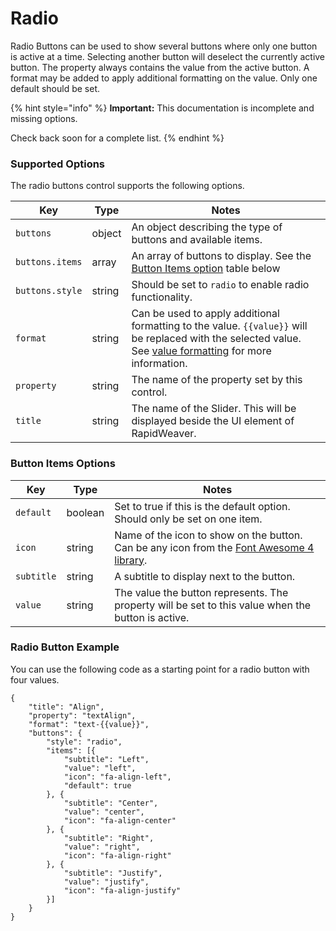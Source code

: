 # Radio

Radio Buttons can be used to show several buttons where only one button is active at a time. Selecting another button will deselect the currently active button. The property always contains the value from the active button. A format may be added to apply additional formatting on the value. Only one default should be set.

{% hint style="info" %}
**Important:** This documentation is incomplete and missing options.

Check back soon for a complete list.
{% endhint %}

### Supported Options <a href="#key-value-pairs-explained" id="key-value-pairs-explained"></a>

The radio buttons control supports the following options.

| Key             | Type   | Notes                                                                                                                                                                               |
| --------------- | ------ | ----------------------------------------------------------------------------------------------------------------------------------------------------------------------------------- |
| `buttons`       | object | An object describing the type of buttons and available items.                                                                                                                       |
| `buttons.items` | array  | An array of buttons to display. See the [Button Items option](radio.md#button-items-options) table below                                                                            |
| `buttons.style` | string | Should be set to `radio` to enable radio functionality.                                                                                                                             |
| `format`        | string | Can be used to apply additional formatting to the value. `{{value}}` will be replaced with the selected value. See [value formatting](../value-formatting.md) for more information. |
| `property`      | string | The name of the property set by this control.                                                                                                                                       |
| `title`         | string | The name of the Slider. This will be displayed beside the UI element of RapidWeaver.                                                                                                |

### Button Items Options

| Key        | Type    | Notes                                                                                                                         |
| ---------- | ------- | ----------------------------------------------------------------------------------------------------------------------------- |
| `default`  | boolean | Set to true if this is the default option. Should only be set on one item.                                                    |
| `icon`     | string  | Name of the icon to show on the button. Can be any icon from the [Font Awesome 4 library](https://fontawesome.com/v4/icons/). |
| `subtitle` | string  | A subtitle to display next to the button.                                                                                     |
| `value`    | string  | The value the button represents. The property will be set to this value when the button is active.                            |

### Radio Button Example

You can use the following code as a starting point for a radio button with four values.

```
{
    "title": "Align",
    "property": "textAlign",
    "format": "text-{{value}}",
    "buttons": {
        "style": "radio",
        "items": [{
            "subtitle": "Left",
            "value": "left",
            "icon": "fa-align-left",
            "default": true
        }, {
            "subtitle": "Center",
            "value": "center",
            "icon": "fa-align-center"
        }, {
            "subtitle": "Right",
            "value": "right",
            "icon": "fa-align-right"
        }, {
            "subtitle": "Justify",
            "value": "justify",
            "icon": "fa-align-justify"
        }]
    }
}
```

